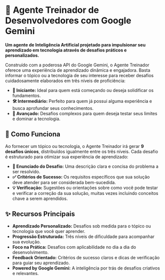 # 🤖 Agente Treinador de Desenvolvedores com Google Gemini

**Um agente de Inteligência Artificial projetado para impulsionar seu aprendizado em tecnologia através de desafios práticos e personalizados.**

Construído com a poderosa API do Google Gemini, o Agente Treinador oferece uma experiência de aprendizado dinâmica e engajadora. Basta informar o tópico ou a tecnologia de seu interesse para receber desafios cuidadosamente elaborados em três níveis de proficiência:

* **🌱 Iniciante:** Ideal para quem está começando ou deseja solidificar os fundamentos.
* **🛠️ Intermediário:** Perfeito para quem já possui alguma experiência e busca aprofundar seus conhecimentos.
* **🚀 Avançado:** Desafios complexos para quem deseja testar seus limites e dominar a tecnologia.

## 🎯 Como Funciona

Ao fornecer um tópico ou tecnologia, o Agente Treinador irá gerar **9 desafios únicos**, distribuídos igualmente entre os três níveis. Cada desafio é estruturado para otimizar sua experiência de aprendizado:

* **📝 Enunciado do Desafio:** Uma descrição clara e concisa do problema a ser resolvido.
* **✅ Critérios de Sucesso:** Os requisitos específicos que sua solução deve atender para ser considerada bem-sucedida.
* **💡 Verificação:** Sugestões ou orientações sobre como você pode testar e verificar a correção da sua solução, muitas vezes incluindo conceitos chave a serem aprendidos.

## ✨ Recursos Principais

* **Aprendizado Personalizado:** Desafios sob medida para o tópico ou tecnologia que você quer aprender.
* **Progressão Estruturada:** Três níveis de dificuldade para acompanhar sua evolução.
* **Foco na Prática:** Desafios com aplicabilidade no dia a dia do desenvolvimento.
* **Feedback Orientado:** Critérios de sucesso claros e dicas de verificação para guiar seu aprendizado.
* **Powered by Google Gemini:** A inteligência por trás de desafios criativos e relevantes.
